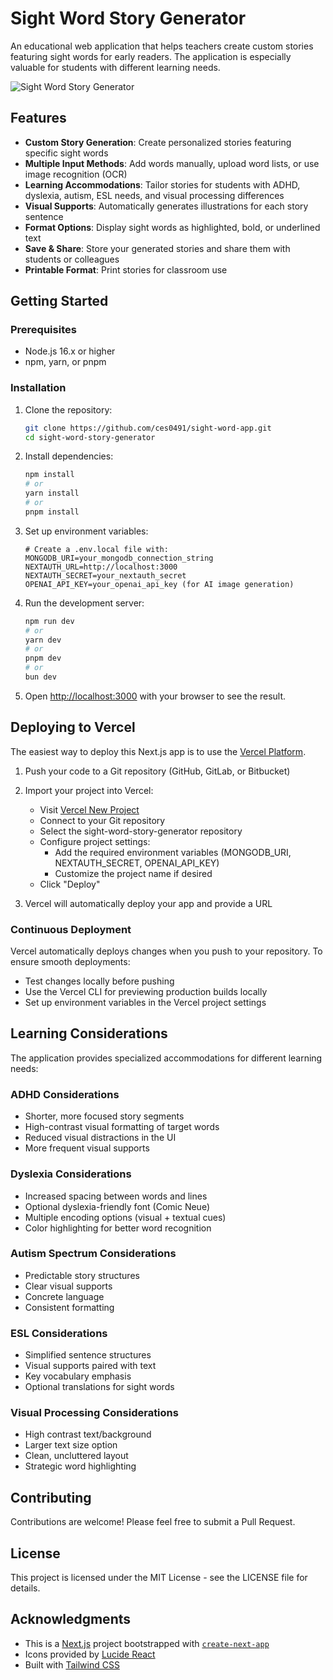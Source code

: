 # Sight Word Story Generator

An educational web application that helps teachers create custom stories featuring sight words for early readers. The application is especially valuable for students with different learning needs.

![Sight Word Story Generator](https://sight-word-app.vercel.app/)

## Features

- **Custom Story Generation**: Create personalized stories featuring specific sight words
- **Multiple Input Methods**: Add words manually, upload word lists, or use image recognition (OCR)
- **Learning Accommodations**: Tailor stories for students with ADHD, dyslexia, autism, ESL needs, and visual processing differences
- **Visual Supports**: Automatically generates illustrations for each story sentence
- **Format Options**: Display sight words as highlighted, bold, or underlined text
- **Save & Share**: Store your generated stories and share them with students or colleagues
- **Printable Format**: Print stories for classroom use

## Getting Started

### Prerequisites

- Node.js 16.x or higher
- npm, yarn, or pnpm

### Installation

1. Clone the repository:
   ```bash
   git clone https://github.com/ces0491/sight-word-app.git
   cd sight-word-story-generator
   ```

2. Install dependencies:
   ```bash
   npm install
   # or
   yarn install
   # or
   pnpm install
   ```

3. Set up environment variables:
   ```
   # Create a .env.local file with:
   MONGODB_URI=your_mongodb_connection_string
   NEXTAUTH_URL=http://localhost:3000
   NEXTAUTH_SECRET=your_nextauth_secret
   OPENAI_API_KEY=your_openai_api_key (for AI image generation)
   ```

4. Run the development server:
   ```bash
   npm run dev
   # or
   yarn dev
   # or
   pnpm dev
   # or
   bun dev
   ```

5. Open [http://localhost:3000](http://localhost:3000) with your browser to see the result.

## Deploying to Vercel

The easiest way to deploy this Next.js app is to use the [Vercel Platform](https://vercel.com/new?utm_medium=default-template&filter=next.js&utm_source=create-next-app&utm_campaign=create-next-app-readme).

1. Push your code to a Git repository (GitHub, GitLab, or Bitbucket)
2. Import your project into Vercel:
   - Visit [Vercel New Project](https://vercel.com/new)
   - Connect to your Git repository
   - Select the sight-word-story-generator repository
   - Configure project settings:
     - Add the required environment variables (MONGODB_URI, NEXTAUTH_SECRET, OPENAI_API_KEY)
     - Customize the project name if desired
   - Click "Deploy"

3. Vercel will automatically deploy your app and provide a URL

### Continuous Deployment

Vercel automatically deploys changes when you push to your repository. To ensure smooth deployments:
- Test changes locally before pushing
- Use the Vercel CLI for previewing production builds locally
- Set up environment variables in the Vercel project settings

## Learning Considerations

The application provides specialized accommodations for different learning needs:

### ADHD Considerations
- Shorter, more focused story segments
- High-contrast visual formatting of target words
- Reduced visual distractions in the UI
- More frequent visual supports

### Dyslexia Considerations
- Increased spacing between words and lines
- Optional dyslexia-friendly font (Comic Neue)
- Multiple encoding options (visual + textual cues)
- Color highlighting for better word recognition

### Autism Spectrum Considerations
- Predictable story structures
- Clear visual supports
- Concrete language
- Consistent formatting

### ESL Considerations
- Simplified sentence structures
- Visual supports paired with text
- Key vocabulary emphasis
- Optional translations for sight words

### Visual Processing Considerations
- High contrast text/background
- Larger text size option
- Clean, uncluttered layout
- Strategic word highlighting

## Contributing

Contributions are welcome! Please feel free to submit a Pull Request.

## License

This project is licensed under the MIT License - see the LICENSE file for details.

## Acknowledgments

- This is a [Next.js](https://nextjs.org/) project bootstrapped with [`create-next-app`](https://nextjs.org/docs/pages/api-reference/create-next-app)
- Icons provided by [Lucide React](https://lucide.dev/)
- Built with [Tailwind CSS](https://tailwindcss.com/)